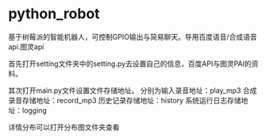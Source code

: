 # python_robot
基于树莓派的智能机器人，可控制GPIO输出与简易聊天。导用百度语音/合成语音api.图灵api

首先打开setting文件夹中的setting.py去设置自己的信息，百度API与图灵PAI的资料。

其次打开main.py文件设置文件存储地址。
分别为输入录音地址：play_mp3
合成录音存储地址：record_mp3
历史记录存储地址：history
系统运行日志存储地址：logging

详情分布可以打开分布图文件夹查看